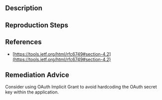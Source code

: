 ## Description


## Reproduction Steps


## References

- [https://tools.ietf.org/html/rfc6749#section-4.2](https://tools.ietf.org/html/rfc6749#section-4.2)


## Remediation Advice

Consider using OAuth Implicit Grant to avoid hardcoding the OAuth secret key within the application.

